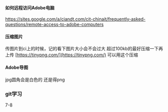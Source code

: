 #### 如何远程访问Adobe电脑
https://sites.google.com/a/ciandt.com/cit-chinait/frequently-asked-questions/remote-access-to-adobe-computers

#### 压缩图片
传图片到ci上的时候，记的看下图片大小会不会过大 超过100kb的最好压缩一下再上传 [https://tinypng.com/](https://tinypng.com/) 可以用这个压缩

#### Adobe导图
jpg圆角会是白色的 还是得png

### git学习
7-8

